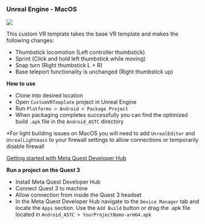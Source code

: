 ### Unreal Engine - MacOS
![](https://dev.epicgames.com/community/api/documentation/image/bafbc878-8d43-4bdd-9964-85d6079d6811?resizing_type=fill&width=1920&height=335)

This custom VR template takes the base VR template and makes the following changes:

* Thumbstick locomotion (Left controller thumbstick)
* Sprint (Click and hold left thumbstick while moving)
* Snap turn (Right thumbstick L + R)
* Base teleport functionality is unchanged (Right thumbstick up)

**How to use**

* Clone into desired location
* Open `CustomVRTemplate` project in Unreal Engine
* Run `Platforms > Android > Package Project`
* When packaging completes successfully you can find the optimized build `.apk` file in the `Android_ASTC` directory

*For light building issues on MacOS you will need to add `UnrealEditor` and `UnrealLightmass` to your firewall settings to allow connections or temporarily disable firewall

[Getting started with Meta Quest Developer Hub](https://developers.meta.com/horizon/documentation/unity/ts-mqdh-getting-started)

**Run a project on the Quest 3**

* Install Meta Quest Developer Hub
* Connect Quest 3 to machine
* Allow connection from inside the Quest 3 headset
* In the Meta Quest Developer Hub navigate to the `Device Manager` tab and locate the `Apps` section. Use the `Add Build` button or drag the .apk file located in `Android_ASTC > YourProjectName-arm64.apk`
